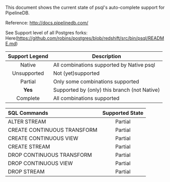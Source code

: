 This document shows the current state of psql's auto-complete support for PipelineDB.

Reference: http://docs.pipelinedb.com/

See Support level of all Postgres forks: Here(https://github.com/robins/postgres/blob/redshift/src/bin/psql/README.md)

Support Legend | Description
:-------------:| -----------
Native | All combinations supported by Native psql
Unsupported | Not (yet)supported
Partial | Only some combinations supported
**Yes** | Supported by (only) this branch (not Native)
Complete | All combinations supported


SQL Commands | Supported State
:----------- |:--------------:
ALTER STREAM | Partial
CREATE CONTINUOUS TRANSFORM | Partial
CREATE CONTINUOUS VIEW | Partial
CREATE STREAM | Partial
DROP CONTINUOUS TRANSFORM | Partial
DROP CONTINUOUS VIEW | Partial
DROP STREAM | Partial

